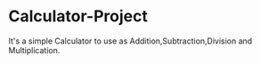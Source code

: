 # Calculator-Project
It's a simple Calculator to use as Addition,Subtraction,Division and Multiplication.
